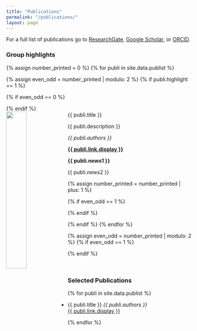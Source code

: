 ```yaml
---
title: "Publications"
permalink: "/publications/"
layout: page
---
```


For a full list of publications go to [ResearchGate](https://www.researchgate.net/profile/Liu-Lei-16), [Google Scholar](https://scholar.google.com/citations?user=JqwKipIAAAAJ&hl=en), or [ORCID](https://orcid.org/0000-0002-1040-6026).

### Group highlights

{% assign number_printed = 0 %}
{% for publi in site.data.publist %}

{% assign even_odd = number_printed | modulo: 2 %}
{% if publi.highlight == 1 %}

{% if even_odd == 0 %}
<div class="row">
{% endif %}

<div class="col-sm-6 clearfix">
 <div class="well">
  <pubtit>{{ publi.title }}</pubtit>
  <img src="{{ site.url }}{{ site.baseurl }}/images/pubpic/{{ publi.image }}" class="img-responsive" width="33%" style="float: left" />
  <p>{{ publi.description }}</p>
  <p><em>{{ publi.authors }}</em></p>
  <p><strong><a href="{{ publi.link.url }}">{{ publi.link.display }}</a></strong></p>
  <p class="text-danger"><strong> {{ publi.news1 }}</strong></p>
  <p> {{ publi.news2 }}</p>
 </div>
</div>

{% assign number_printed = number_printed | plus: 1 %}

{% if even_odd == 1 %}
</div>
{% endif %}

{% endif %}
{% endfor %}

{% assign even_odd = number_printed | modulo: 2 %}
{% if even_odd == 1 %}
</div>
{% endif %}

<p> &nbsp; </p>

### Selected Publications

{% for publi in site.data.publist %}

  * {{ publi.title }} 
  <em>{{ publi.authors }} </em><br /><a href="{{ publi.link.url }}">{{ publi.link.display }}</a>

{% endfor %}
